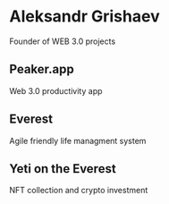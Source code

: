 # Aleksandr Grishaev 
Founder of WEB 3.0 projects

## Peaker.app 
Web 3.0 productivity app

## Everest
Agile friendly life managment system

## Yeti on the Everest 
NFT collection and crypto investment 
